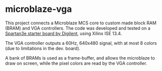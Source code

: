 # microblaze-vga

This project connects a Microblaze MCS core to custom made block RAM (BRAM) and VGA controllers.
The code was developed and tested on a [Spartan3e starter board by Digilent](https://reference.digilentinc.com/reference/programmable-logic/spartan-3e/start), using Xilinx ISE 13.4.

The VGA controller outputs a 60Hz, 640x480 signal, with at most 8 colors (due to limitations in
the dev. board).

A bank of BRAMs is used as a frame-buffer, and allows the microblaze to draw on screen, while the
pixel colors are read by the VGA controller.
